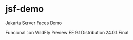 # jsf-demo
Jakarta Server Faces Demo

Funcional con WildFly Preview EE 9.1 Distribution 24.0.1.Final

